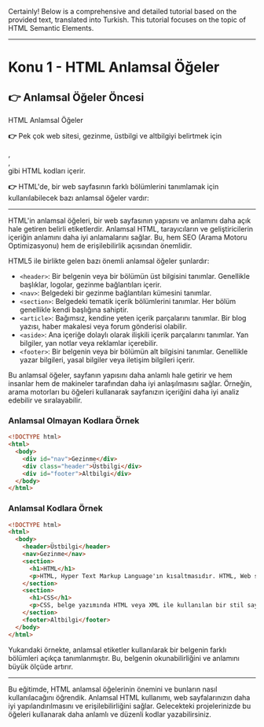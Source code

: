 Certainly! Below is a comprehensive and detailed tutorial based on the provided text, translated into Turkish. This tutorial focuses on the topic of HTML Semantic Elements.

---

# Konu 1 - **HTML Anlamsal Öğeler**

## **👉** Anlamsal Öğeler Öncesi

HTML Anlamsal Öğeler

**👉** Pek çok web sitesi, gezinme, üstbilgi ve altbilgiyi belirtmek için <div id="nav">, <div class="header">, <div id="footer"> gibi HTML kodları içerir.

**👉** HTML'de, bir web sayfasının farklı bölümlerini tanımlamak için kullanılabilecek bazı anlamsal öğeler vardır:

---

HTML'in anlamsal öğeleri, bir web sayfasının yapısını ve anlamını daha açık hale getiren belirli etiketlerdir. Anlamsal HTML, tarayıcıların ve geliştiricilerin içeriğin anlamını daha iyi anlamalarını sağlar. Bu, hem SEO (Arama Motoru Optimizasyonu) hem de erişilebilirlik açısından önemlidir. 

HTML5 ile birlikte gelen bazı önemli anlamsal öğeler şunlardır:

- `<header>`: Bir belgenin veya bir bölümün üst bilgisini tanımlar. Genellikle başlıklar, logolar, gezinme bağlantıları içerir.
- `<nav>`: Belgedeki bir gezinme bağlantıları kümesini tanımlar.
- `<section>`: Belgedeki tematik içerik bölümlerini tanımlar. Her bölüm genellikle kendi başlığına sahiptir.
- `<article>`: Bağımsız, kendine yeten içerik parçalarını tanımlar. Bir blog yazısı, haber makalesi veya forum gönderisi olabilir.
- `<aside>`: Ana içeriğe dolaylı olarak ilişkili içerik parçalarını tanımlar. Yan bilgiler, yan notlar veya reklamlar içerebilir.
- `<footer>`: Bir belgenin veya bir bölümün alt bilgisini tanımlar. Genellikle yazar bilgileri, yasal bilgiler veya iletişim bilgileri içerir.

Bu anlamsal öğeler, sayfanın yapısını daha anlamlı hale getirir ve hem insanlar hem de makineler tarafından daha iyi anlaşılmasını sağlar. Örneğin, arama motorları bu öğeleri kullanarak sayfanızın içeriğini daha iyi analiz edebilir ve sıralayabilir.

### Anlamsal Olmayan Kodlara Örnek

```html
<!DOCTYPE html>
<html>
  <body>
    <div id="nav">Gezinme</div>
    <div class="header">Üstbilgi</div>
    <div id="footer">Altbilgi</div>
  </body>
</html>
```

### Anlamsal Kodlara Örnek

```html
<!DOCTYPE html>
<html>
  <body>
    <header>Üstbilgi</header>
    <nav>Gezinme</nav>
    <section>
      <h1>HTML</h1>
      <p>HTML, Hyper Text Markup Language'ın kısaltmasıdır. HTML, Web sayfaları oluşturmak için standart biçimlendirme dilidir.</p>
    </section>
    <section>
      <h1>CSS</h1>
      <p>CSS, belge yazımında HTML veya XML ile kullanılan bir stil sayfası dilidir.</p>
    </section>
    <footer>Altbilgi</footer>
  </body>
</html>
```

Yukarıdaki örnekte, anlamsal etiketler kullanılarak bir belgenin farklı bölümleri açıkça tanımlanmıştır. Bu, belgenin okunabilirliğini ve anlamını büyük ölçüde artırır.

---

Bu eğitimde, HTML anlamsal öğelerinin önemini ve bunların nasıl kullanılacağını öğrendik. Anlamsal HTML kullanımı, web sayfalarınızın daha iyi yapılandırılmasını ve erişilebilirliğini sağlar. Gelecekteki projelerinizde bu öğeleri kullanarak daha anlamlı ve düzenli kodlar yazabilirsiniz.
